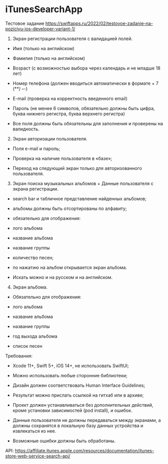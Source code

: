 # iTunesSearchApp

Тестовое задание https://swiftapps.ru/2022/02/testovoe-zadanie-na-poziciyu-ios-developer-variant-1/

1. Экран регистрации пользователя с валидацией полей. 

  * Имя (только на английском)
  
  * Фамилия (только на английском) 
  
  * Возраст (с возможностью выбора через календарь и не младше 18 лет)
  
  * Номер телефона (должен вводиться автоматически в формате + 7 (***) ***-**-**)
  
  * E-mail (проверка на корректность введенного email) 
  
  * Пароль (не менее 6 символов, обязательно должны быть цифра, буква нижнего регистра, буква верхнего регистра) 
  
  * Все поля должны быть обязательны для заполнения и проверены на валидность.

2. Экран авторизации пользователя. 

  * Поля e-mail и пароль;
  
  * Проверка на наличие пользователя в «базе»; 
  
  * Переход на следующий экран только для авторизованного пользователя.
  
3. Экран поиска музыкальных альбомов + Данные пользователя с экрана регистрации. 

  * search bar и табличное представление найденных альбомов;
  
  * альбомы должны быть отсортированы по алфавиту;
  
  * обязательно для отображения: 
  
  * лого альбома
  
  * название альбома
  
  * название группы
  
  * количество песен;
  
  * по нажатию на альбом открывается экран альбома. 
  
  * Искать можно и на русском и на английском.
  
4. Экран альбома.

  * Обязательно для отображения: 
  
  * лого альбома
  
  * название альбома
  
  * название группы
  
  * год выхода альбома
  
  * список песен
  
Требования:

  * Xcode 11+, Swift 5+, iOS 14+, не использовать SwiftUI;
  
  * Можно использовать любые сторонние библиотеки;
  
  * Дизайн должен соответствовать Human Interface Guidelines;
  
  * Результат можно прислать ссылкой на гитхаб или в архиве;
  
  * Проект должен устанавливаться без дополнительных действий, кроме установки зависимостей (pod install), и ошибок. 
  
  * Данные пользователя не должны передаваться между экранами, а должны сохранятся в локальную базу данных устройства и извлекаться из нее.
  
  * Возможные ошибки должны быть обработаны.
  
API: https://affiliate.itunes.apple.com/resources/documentation/itunes-store-web-service-search-api/
